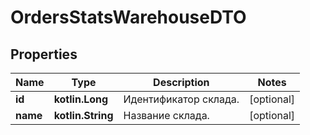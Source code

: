 
# OrdersStatsWarehouseDTO

## Properties
| Name | Type | Description | Notes |
| ------------ | ------------- | ------------- | ------------- |
| **id** | **kotlin.Long** | Идентификатор склада. |  [optional] |
| **name** | **kotlin.String** | Название склада. |  [optional] |



